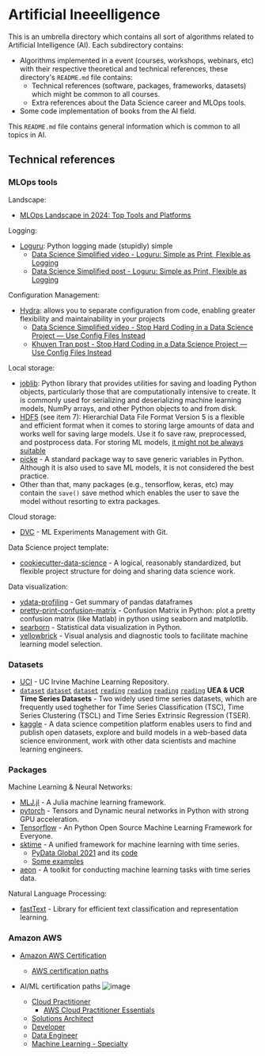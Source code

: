 # Artificial Ineeelligence

This is an umbrella directory which contains all sort of algorithms related to Artificial Intelligence (AI). Each subdirectory contains:
- Algorithms implemented in a event (courses, workshops, webinars, etc) with their respective theoretical and technical references, these directory's `README.md` file contains:
  - Technical references (software, packages, frameworks, datasets) which might be common to all courses.
  - Extra references about the Data Science career and MLOps tools.
- Some code implementation of books from the AI field.

This `README.md` file contains general information which is common to all topics in AI.

## Technical references

### MLOps tools

Landscape:
- [MLOps Landscape in 2024: Top Tools and Platforms](https://neptune.ai/blog/mlops-tools-platforms-landscape)

Logging:

- [Loguru](https://github.com/Delgan/loguru): Python logging made (stupidly) simple
  - [Data Science Simplified video - Loguru: Simple as Print, Flexible as Logging](https://www.youtube.com/watch?v=XY_OrUoR-HU&ab_channel=DataScienceSimplified)
  - [Data Science Simplified post - Loguru: Simple as Print, Flexible as Logging](https://mathdatasimplified.com/simplify-your-python-logging-with-loguru/)

Configuration Management:

- [Hydra](https://hydra.cc/): allows you to separate configuration from code, enabling greater flexibility and maintainability in your projects
  - [Data Science Simplified video - Stop Hard Coding in a Data Science Project — Use Config Files Instead](https://www.youtube.com/watch?v=jaX9zrC7y4Y&ab_channel=DataScienceSimplified)
  - [Khuyen Tran post - Stop Hard Coding in a Data Science Project — Use Config Files Instead](https://towardsdatascience.com/stop-hard-coding-in-a-data-science-project-use-config-files-instead-479ac8ffc76f)

Local storage:

- [joblib](https://joblib.readthedocs.io/en/stable/): Python library that provides utilities for saving and loading Python objects, particularly those that are computationally intensive to create. It is commonly used for serializing and deserializing machine learning models, NumPy arrays, and other Python objects to and from disk.
- [HDF5](https://www.projectpro.io/article/how-to-save-a-machine-learning-model/776) (see item 7): Hierarchial Data File Format Version 5 is a flexible and efficient format when it comes to storing large amounts of data and works well for saving large models. Use it fo save raw, preprocessed, and postprocess data. For storing ML models, [it might not be always suitable](https://stackoverflow.com/questions/78294583/which-ml-models-can-be-saved-using-hdf5)
- [picke](https://machinelearningmastery.com/save-load-machine-learning-models-python-scikit-learn/) - A standard package way to save generic variables in Python. Although it is also used to save ML models, it is not considered the best practice.
- Other than that, many packages (e.g., tensorflow, keras, etc) may contain the `save()` save method which enables the user to save the model without resorting to extra packages.

Cloud storage:

- [DVC](https://github.com/iterative/dvc) - ML Experiments Management with Git.


Data Science project template:

- [cookiecutter-data-science](https://github.com/drivendata/cookiecutter-data-science) - A logical, reasonably standardized, but flexible project structure for doing and sharing data science work.

Data visualization:

- [ydata-profiling](https://github.com/ydataai/ydata-profiling) - Get summary of pandas dataframes
- [pretty-print-confusion-matrix](https://github.com/wcipriano/pretty-print-confusion-matrix) - Confusion Matrix in Python: plot a pretty confusion matrix (like Matlab) in python using seaborn and matplotlib.
- [searborn](https://github.com/mwaskom/seaborn) - Statistical data visualization in Python.
- [yellowbrick](https://github.com/DistrictDataLabs/yellowbrick) - Visual analysis and diagnostic tools to facilitate machine learning model selection.

### Datasets

- [UCI](https://archive.ics.uci.edu) - UC Irvine Machine Learning Repository.
- [`dataset`](https://www.timeseriesclassification.com/) [`dataset`](http://tseregression.org/) [`dataset`](https://www.cs.ucr.edu/%7Eeamonn/time_series_data_2018/) [`reading`](https://arxiv.org/pdf/2006.10996.pdf) [`reading`](https://arxiv.org/pdf/1810.07758.pdf) [`reading`](https://www.cs.ucr.edu/%7Eeamonn/time_series_data_2018/BriefingDocument2018.pdf) [`reading`](https://arxiv.org/pdf/1811.00075.pdf) **UEA & UCR Time Series Datasets** - Two widely used time series datasets, which are frequently used toghether for Time Series Classification (TSC), Time Series Clustering (TSCL) and Time Series Extrinsic Regression (TSER).
- [kaggle](https://www.kaggle.com/) - A data science competition platform enables users to find and publish open datasets, explore and build models in a web-based data science environment, work with other data scientists and machine learning engineers.

### Packages

Machine Learning & Neural Networks:

- [MLJ.jl](https://github.com/alan-turing-institute/MLJ.jl) - A Julia machine learning framework.
- [pytorch](https://pytorch.org/) - Tensors and Dynamic neural networks in Python with strong GPU acceleration.
- [Tensorflow](https://github.com/tensorflow/tensorflow) - An Python Open Source Machine Learning Framework for Everyone.
- [sktime](https://github.com/sktime/sktime) - A unified framework for machine learning with time series.
  - [PyData Global 2021](https://youtube.com/watch?v=ODspi8-uWgo) and its [code](https://github.com/sktime/sktime-tutorial-pydata-global-2021)
  - [Some examples](https://github.com/sktime/sktime/tree/main/examples)
- [aeon](https://github.com/aeon-toolkit/aeon) - A toolkit for conducting machine learning tasks with time series data.

Natural Language Processing:

- [fastText](https://fasttext.cc/) - Library for efficient text classification and representation learning.

### Amazon AWS

- [Amazon AWS Certification](https://aws.amazon.com/certification/)
  - [AWS certification paths](https://d1.awsstatic.com/training-and-certification/docs/AWS_certification_paths.pdf)

- AI/ML certification paths
  ![image](https://github.com/tapyu/algorithms/assets/22801918/0e53196e-ef36-4e9c-a9a7-eb581dcb6963)

  - [Cloud Practitioner](https://aws.amazon.com/certification/certified-cloud-practitioner/)
    - [AWS Cloud Practitioner Essentials](https://explore.skillbuilder.aws/learn/course/external/view/elearning/134/aws-cloud-practitioner-essentials)
  - [Solutions Architect](https://aws.amazon.com/certification/certified-solutions-architect-associate/)
  - [Developer](https://aws.amazon.com/certification/certified-developer-associate/)
  - [Data Engineer](https://aws.amazon.com/certification/certified-data-engineer-associate/)
  - [Machine Learning - Specialty](https://aws.amazon.com/certification/certified-machine-learning-specialty/)
